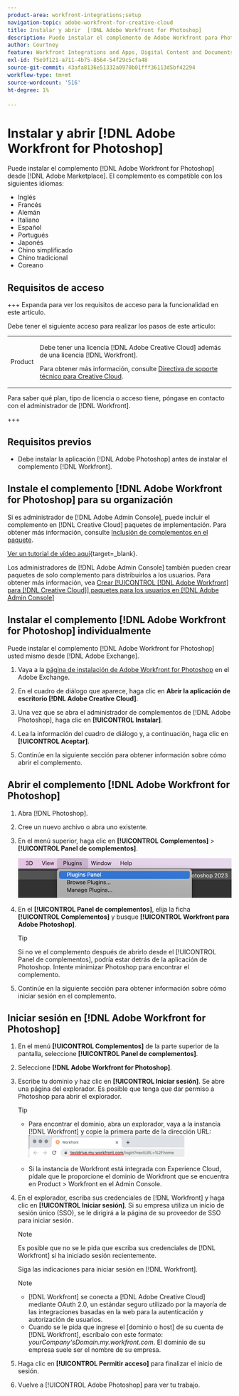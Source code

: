 ```yaml
---
product-area: workfront-integrations;setup
navigation-topic: adobe-workfront-for-creative-cloud
title: Instalar y abrir  [!DNL Adobe Workfront for Photoshop]
description: Puede instalar el complemento de Adobe Workfront para Photoshop desde Adobe Marketplace.
author: Courtney
feature: Workfront Integrations and Apps, Digital Content and Documents
exl-id: f5e9f121-a711-4b75-8564-54f29c5cfa48
source-git-commit: 43afa8136e51332a0970b01fff36113d5bf42294
workflow-type: tm+mt
source-wordcount: '516'
ht-degree: 1%

---
```


# Instalar y abrir [!DNL Adobe Workfront for Photoshop]

Puede instalar el complemento [!DNL Adobe Workfront for Photoshop] desde [!DNL Adobe Marketplace]. El complemento es compatible con los siguientes idiomas:

* Inglés
* Francés
* Alemán
* Italiano
* Español
* Portugués
* Japonés
* Chino simplificado
* Chino tradicional
* Coreano

## Requisitos de acceso

+++ Expanda para ver los requisitos de acceso para la funcionalidad en este artículo.

Debe tener el siguiente acceso para realizar los pasos de este artículo:

<table style="table-layout:auto"> 
 <col> 
 <col> 
 <tbody> 
  <!--<tr> 
   <td role="rowheader">[!DNL Adobe Workfront] plan*</td> 
   <td> <p>[!UICONTROL Pro] or higher</p> </td> 
  </tr> 
  <tr data-mc-conditions=""> 
   <td role="rowheader">[!DNL Adobe Workfront] license*</td> 
   <td> <p>[!UICONTROL Work] or [!UICONTROL Plan]</p> </td> 
  </tr> -->
  <tr> 
   <td role="rowheader">Product</td> 
   <td><p>Debe tener una licencia [!DNL Adobe Creative Cloud] además de una licencia [!DNL Workfront].</p><p>Para obtener más información, consulte <a href="https://helpx.adobe.com/support/programs/cc-support-policy.html#cce" class="MCXref xref" xrefformat="{para}">Directiva de soporte técnico para Creative Cloud</a>.</p></td> 
  </tr> 
 </tbody> 
</table>

Para saber qué plan, tipo de licencia o acceso tiene, póngase en contacto con el administrador de [!DNL Workfront].

+++

## Requisitos previos

* Debe instalar la aplicación [!DNL Adobe Photoshop] antes de instalar el complemento [!DNL Workfront].

## Instale el complemento [!DNL Adobe Workfront for Photoshop] para su organización

Si es administrador de [!DNL Adobe Admin Console], puede incluir el complemento en [!DNL Creative Cloud] paquetes de implementación. Para obtener más información, consulte [Inclusión de complementos en el paquete](https://helpx.adobe.com/in/enterprise/using/manage-extensions.html).

[Ver un tutorial de vídeo aquí](https://www.youtube.com/watch?v=zzvXNLIBzrc){target=_blank}.

Los administradores de [!DNL Adobe Admin Console] también pueden crear paquetes de solo complemento para distribuirlos a los usuarios. Para obtener más información, vea [Crear [!UICONTROL [!DNL Adobe Workfront] para [!DNL Creative Cloud]] paquetes para los usuarios en [!DNL Adobe Admin Console]](/help/quicksilver/administration-and-setup/configure-integrations/create-plugin-only-packages.md)

## Instalar el complemento [!DNL Adobe Workfront for Photoshop] individualmente

Puede instalar el complemento [!DNL Adobe Workfront for Photoshop] usted mismo desde [!DNL Adobe Exchange].

1. Vaya a la [página de instalación de Adobe Workfront for Photoshop](https://adobe.com/go/cc_plugins_discover_plugin?pluginId=37722a55&amp;workflow=share) en el Adobe Exchange.
1. En el cuadro de diálogo que aparece, haga clic en **Abrir la aplicación de escritorio [!DNL Adobe Creative Cloud]**.
1. Una vez que se abra el administrador de complementos de [!DNL Adobe Photoshop], haga clic en **[!UICONTROL Instalar]**.
1. Lea la información del cuadro de diálogo y, a continuación, haga clic en **[!UICONTROL Aceptar]**.

1. Continúe en la siguiente sección para obtener información sobre cómo abrir el complemento.

## Abrir el complemento [!DNL Adobe Workfront for Photoshop]

1. Abra [!DNL Photoshop].

1. Cree un nuevo archivo o abra uno existente.

1. En el menú superior, haga clic en **[!UICONTROL Complementos]** > **[!UICONTROL Panel de complementos]**.

   ![](assets/plugins-panel-ps.png)

1. En el **[!UICONTROL Panel de complementos]**, elija la ficha **[!UICONTROL Complementos]** y busque **[!UICONTROL Workfront para Adobe Photoshop]**.

   >[!TIP]
   >
   >   Si no ve el complemento después de abrirlo desde el [!UICONTROL Panel de complementos], podría estar detrás de la aplicación de Photoshop. Intente minimizar Photoshop para encontrar el complemento.

1. Continúe en la siguiente sección para obtener información sobre cómo iniciar sesión en el complemento.

## Iniciar sesión en [!DNL Adobe Workfront for Photoshop]

1. En el menú **[!UICONTROL Complementos]** de la parte superior de la pantalla, seleccione **[!UICONTROL Panel de complementos]**.
1. Seleccione **[!DNL Adobe Workfront for Photoshop]**.
1. Escribe tu dominio y haz clic en **[!UICONTROL Iniciar sesión]**. Se abre una página del explorador. Es posible que tenga que dar permiso a Photoshop para abrir el explorador.

   >[!TIP]
   >
   >* Para encontrar el dominio, abra un explorador, vaya a la instancia [!DNL Workfront] y copie la primera parte de la dirección URL:\
   >![](assets/domain-350x50.png)
   >
   > * Si la instancia de Workfront está integrada con Experience Cloud, pídale que le proporcione el dominio de Workfront que se encuentra en Product > Workfront en el Admin Console.

1. En el explorador, escriba sus credenciales de [!DNL Workfront] y haga clic en **[!UICONTROL Iniciar sesión]**. Si su empresa utiliza un inicio de sesión único (SSO), se le dirigirá a la página de su proveedor de SSO para iniciar sesión.

   >[!NOTE]
   >
   >Es posible que no se le pida que escriba sus credenciales de [!DNL Workfront] si ha iniciado sesión recientemente.

   Siga las indicaciones para iniciar sesión en [!DNL Workfront].

   >[!NOTE]
   >
   >* [!DNL Workfront] se conecta a [!DNL Adobe Creative Cloud] mediante OAuth 2.0, un estándar seguro utilizado por la mayoría de las integraciones basadas en la web para la autenticación y autorización de usuarios.
   >* Cuando se le pida que ingrese el [dominio o host] de su cuenta de [!DNL Workfront], escríbalo con este formato: *yourCompany&#39;sDomain.my.workfront.com*. El dominio de su empresa suele ser el nombre de su empresa.

1. Haga clic en **[!UICONTROL Permitir acceso]** para finalizar el inicio de sesión.
1. Vuelve a [!UICONTROL Adobe Photoshop] para ver tu trabajo.
